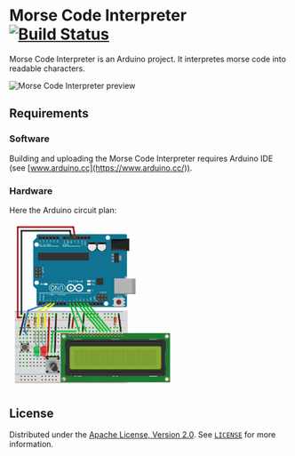 # Morse Code Interpreter [![Build Status](https://travis-ci.org/kortescode/Morse-Code-Interpreter.svg?branch=master)](https://travis-ci.org/kortescode/Morse-Code-Interpreter)

Morse Code Interpreter is an Arduino project. It interpretes morse code into readable characters.

<img src="Imgs/result_preview.gif" width="500" title="Morse Code Interpreter preview">

## Requirements

### Software

Building and uploading the Morse Code Interpreter requires Arduino IDE (see [www.arduino.cc](https://www.arduino.cc/)).

### Hardware

Here the Arduino circuit plan:

<img src="Imgs/hardware_preview.png" width="300" title="Morse Code Interpreter circuit plan">

## License

Distributed under the [Apache License, Version 2.0](http://www.apache.org/licenses/). See [`LICENSE`](LICENSE) for more information.
